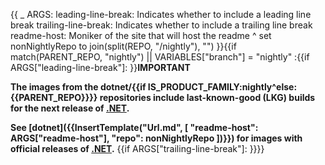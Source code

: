 {{
    _ ARGS:
      leading-line-break: Indicates whether to include a leading line break
      trailing-line-break: Indicates whether to include a trailing line break
      readme-host: Moniker of the site that will host the readme ^
    set nonNightlyRepo to join(split(REPO, "/nightly"), "")
}}{{if match(PARENT_REPO, "nightly") || VARIABLES["branch"] = "nightly"
:{{if ARGS["leading-line-break"]:
}}**IMPORTANT**

**The images from the dotnet/{{if IS_PRODUCT_FAMILY:nightly^else:{{PARENT_REPO}}}} repositories include last-known-good (LKG) builds for the next release of [.NET](https://github.com/dotnet/core).**

**See [dotnet]({{InsertTemplate("Url.md", [ "readme-host": ARGS["readme-host"], "repo": nonNightlyRepo ])}}) for images with official releases of [.NET](https://github.com/dotnet/core).**
{{if ARGS["trailing-line-break"]:
}}}}
